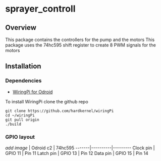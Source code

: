 # sprayer_controll
## Overview
This package contains the controllers for the pump and the motors
This package uses the 74hc595 shift register to create 8 PWM signals for the motors

## Installation

### Dependencies
* [WiringPi for Odroid](https://github.com/hardkernel/wiringPi)

To install WiringPi clone the github repo

```
git clone https://github.com/hardkernel/wiringPi
cd ~/wiringPi
git pull origin
./build
```

### GPIO layout
*add image*
       | Odroid c2 | 74hc595
-------|----------|---------
Clock pin | GPIO 11 | Pin 11
Latch pin | GPIO 13 | Pin 12
Data pin | GPIO 15 | Pin 14




